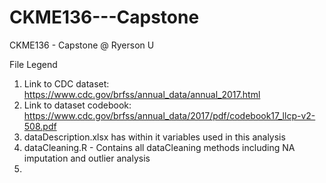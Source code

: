 # CKME136---Capstone
CKME136 - Capstone @ Ryerson U

File Legend

1. Link to CDC dataset: https://www.cdc.gov/brfss/annual_data/annual_2017.html
2. Link to dataset codebook: https://www.cdc.gov/brfss/annual_data/2017/pdf/codebook17_llcp-v2-508.pdf
3. dataDescription.xlsx has within it variables used in this analysis
4. dataCleaning.R - Contains all dataCleaning methods including NA imputation and outlier analysis
5.


